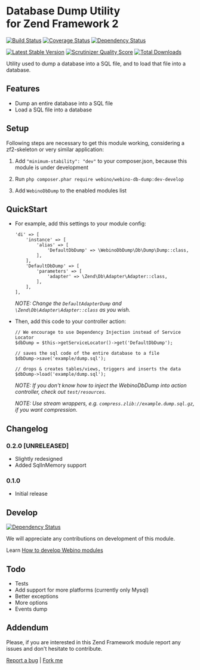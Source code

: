 # Database Dump Utility <br /> for Zend Framework 2

  [![Build Status](https://secure.travis-ci.org/webino/WebinoDbDump.png?branch=develop)](http://travis-ci.org/webino/WebinoDbDump "Develop Build Status")
  [![Coverage Status](https://coveralls.io/repos/webino/WebinoDbDump/badge.png?branch=develop)](https://coveralls.io/r/webino/WebinoDbDump?branch=develop "Develop Coverage Status")
  [![Dependency Status](https://www.versioneye.com/user/projects/52f49150ec1375fd0b000011/badge.png)](https://www.versioneye.com/user/projects/529f8de6632bac79c600003d "Develop Dependency Status")

  [![Latest Stable Version](https://poser.pugx.org/webino/webino-db-dump/v/stable.png)](https://packagist.org/packages/webino/webino-db-dump "Latest Stable Version")
  [![Scrutinizer Quality Score](https://scrutinizer-ci.com/g/webino/WebinoDbDump/badges/quality-score.png?s=8d3022ff486c05b5244577e92d5968890d28f8f4)](https://scrutinizer-ci.com/g/webino/WebinoDbDump/ "Quality Score")
  [![Total Downloads](https://poser.pugx.org/webino/webino-db-dump/downloads.png)](https://packagist.org/packages/webino/webino-db-dump "Total Downloads")

  Utility used to dump a database into a SQL file, and to load that file into a database.

## Features

  - Dump an entire database into a SQL file
  - Load a SQL file into a database

## Setup

  Following steps are necessary to get this module working, considering a zf2-skeleton or very similar application:

  1. Add `"minimum-stability": "dev"` to your composer.json, because this module is under development

  2. Run `php composer.phar require webino/webino-db-dump:dev-develop`

  3. Add `WebinoDbDump` to the enabled modules list

## QuickStart

  - For example, add this settings to your module config:

        'di' => [
            'instance' => [
                'alias' => [
                    'DefaultDbDump' => \WebinoDbDump\Db\Dump\Dump::class,
                ],
            ],
            'DefaultDbDump' => [
                'parameters' => [
                    'adapter' => \Zend\Db\Adapter\Adapter::class,
                ],
            ],
        ],

    *NOTE: Change the `DefaultAdapterDump` and `\Zend\Db\Adapter\Adapter::class` as you wish.*

  - Then, add this code to your controller action:

        // We encourage to use Dependency Injection instead of Service Locator
        $dbDump = $this->getServiceLocator()->get('DefaultDbDump');

        // saves the sql code of the entire database to a file
        $dbDump->save('example/dump.sql');

        // drops & creates tables/views, triggers and inserts the data
        $dbDump->load('example/dump.sql');

    *NOTE: If you don't know how to inject the WebinoDbDump into action controller, check out `test/resources`.*

    *NOTE: Use stream wrappers, e.g. `compress.zlib://example.dump.sql.gz`, if you want compression.*

## Changelog

### 0.2.0 [UNRELEASED]

  - Slightly redesigned
  - Added SqlInMemory support

### 0.1.0

  - Initial release

## Develop

[![Dependency Status](https://www.versioneye.com/user/projects/52f49151ec1375d0a6000018/badge.png)](https://www.versioneye.com/user/projects/52f49151ec1375d0a6000018 "Develop Tools Dependency Status")

We will appreciate any contributions on development of this module.

Learn [How to develop Webino modules](https://github.com/webino/Webino/wiki/How-to-develop-Webino-module)

## Todo

  - Tests
  - Add support for more platforms (currently only Mysql)
  - Better exceptions
  - More options
  - Events dump

## Addendum

  Please, if you are interested in this Zend Framework module report any issues and don't hesitate to contribute.

[Report a bug](https://github.com/webino/WebinoDbDump/issues) | [Fork me](https://github.com/webino/WebinoDbDump)
